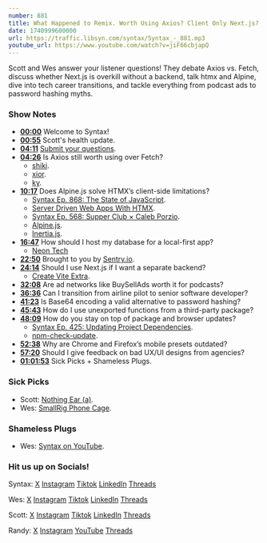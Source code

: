 ```yaml
---
number: 881
title: What Happened to Remix. Worth Using Axios? Client Only Next.js?
date: 1740999600000
url: https://traffic.libsyn.com/syntax/Syntax_-_881.mp3
youtube_url: https://www.youtube.com/watch?v=jiF66cbjapQ
---
```

	
Scott and Wes answer your listener questions! They debate Axios vs. Fetch, discuss whether Next.js is overkill without a backend, talk htmx and Alpine, dive into tech career transitions, and tackle everything from podcast ads to password hashing myths.

### Show Notes

* **[00:00](#t=00:00)** Welcome to Syntax!
* **[00:55](#t=00:55)** Scott's health update.
* **[04:11](#t=04:11)** [Submit your questions](https://syntax.fm/potluck).
* **[04:26](#t=04:26)** Is Axios still worth using over Fetch?
  * [shiki](https://github.com/shikijs/shiki).
  * [xior](https://www.npmjs.com/package/xior).
  * [ky](https://github.com/sindresorhus/ky).
* **[10:17](#t=10:17)** Does Alpine.js solve HTMX’s client-side limitations?
  * [Syntax Ep. 868: The State of JavaScript](https://syntax.fm/868).
  * [Server Driven Web Apps With HTMX](https://pragprog.com/titles/mvhtmx/server-driven-web-apps-with-htmx/).
  * [Syntax Ep. 568: Supper Club × Caleb Porzio](https://syntax.fm/568).
  * [Alpine.js](https://alpinejs.dev/).
  * [Inertia.js](https://inertiajs.com/).
* **[16:47](#t=16:47)** How should I host my database for a local-first app?
  * [Neon Tech](https://neon.tech/)
* **[22:50](#t=22:50)** Brought to you by [Sentry.io](https://sentry.io/syntax).
* **[24:14](#t=24:14)** Should I use Next.js if I want a separate backend?
  * [Create Vite Extra](https://github.com/bluwy/create-vite-extra/tree/master/template-ssr-react).
* **[32:08](#t=32:08)** Are ad networks like BuySellAds worth it for podcasts?
* **[36:36](#t=36:36)** Can I transition from airline pilot to senior software developer?
* **[41:23](#t=41:23)** Is Base64 encoding a valid alternative to password hashing?
* **[45:43](#t=45:43)** How do I use unexported functions from a third-party package?
* **[48:09](#t=48:09)** How do you stay on top of package and browser updates?
  * [Syntax Ep. 425: Updating Project Dependencies](https://syntax.fm/show/425/updating-project-dependencies).
  * [npm-check-update](https://www.npmjs.com/package/npm-check-updates).
* **[52:38](#t=52:38)** Why are Chrome and Firefox’s mobile presets outdated?
* **[57:20](#t=57:20)** Should I give feedback on bad UX/UI designs from agencies?
* **[01:01:53](#t=01:01:53)** Sick Picks + Shameless Plugs.

### Sick Picks

- Scott: [Nothing Ear (a)](https://amzn.to/4i4mcoc).
- Wes: [SmallRig Phone Cage](https://www.amazon.com/stores/page/B740EE6C-F37A-43D0-B963-BEFFCD7744AE).

### Shameless Plugs

- Wes: [Syntax on YouTube](www.youtube.com/@syntaxfm).

### Hit us up on Socials!

Syntax: [X](https://twitter.com/syntaxfm) [Instagram](https://www.instagram.com/syntax_fm/) [Tiktok](https://www.tiktok.com/@syntaxfm) [LinkedIn](https://www.linkedin.com/company/96077407/admin/feed/posts/) [Threads](https://www.threads.net/@syntax_fm)

Wes: [X](https://twitter.com/wesbos) [Instagram](https://www.instagram.com/wesbos/) [Tiktok](https://www.tiktok.com/@wesbos) [LinkedIn](https://www.linkedin.com/in/wesbos/) [Threads](https://www.threads.net/@wesbos)

Scott: [X](https://twitter.com/stolinski) [Instagram](https://www.instagram.com/stolinski/) [Tiktok](https://www.tiktok.com/@stolinski) [LinkedIn](https://www.linkedin.com/in/stolinski/) [Threads](https://www.threads.net/@stolinski)

Randy: [X](https://twitter.com/randyrektor) [Instagram](https://www.instagram.com/randyrektor/) [YouTube](https://www.youtube.com/@randyrektor) [Threads](https://www.threads.net/@randyrektor)